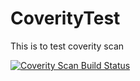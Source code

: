 # CoverityTest
This is to test coverity scan

<a href="https://scan.coverity.com/projects/e11438-coveritytest">
  <img alt="Coverity Scan Build Status"
       src="https://scan.coverity.com/projects/22282/badge.svg"/>
</a>
